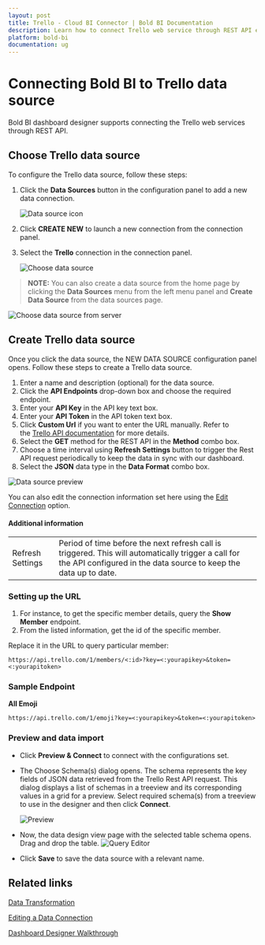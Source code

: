 ```yaml
---
layout: post
title: Trello - Cloud BI Connector | Bold BI Documentation
description: Learn how to connect Trello web service through REST API endpoint with Bold BI Cloud and create data source.
platform: bold-bi
documentation: ug
---
```


# Connecting Bold BI to Trello data source
Bold BI dashboard designer supports connecting the Trello web services through REST API.

## Choose Trello data source

To configure the Trello data source, follow these steps:

1. Click the **Data Sources** button in the configuration panel to add a new data connection.

   ![Data source icon](/static/assets/cloud/working-with-datasource/data-connectors/images/common/DataSourcesIcon.png)

2. Click **CREATE NEW** to launch a new connection from the connection panel.
3. Select the **Trello** connection in the connection panel.

   ![Choose data source](/static/assets/cloud/working-with-datasource/data-connectors/images/Trello/ChooseDS.png)

> **NOTE:** You can also create a data source from the home page by clicking the **Data Sources** menu from the left menu panel and **Create Data Source** from the data sources page.

   ![Choose data source from server](/static/assets/cloud/working-with-datasource/data-connectors/images/Trello/ChooseDS_Server.png)


## Create Trello data source
Once you click the data source, the NEW DATA SOURCE configuration panel opens. Follow these steps to create a Trello data source.
1. Enter a name and description (optional) for the data source.
2. Click the **API Endpoints** drop-down box and choose the required endpoint.
3. Enter your **API Key** in the API key text box.
4. Enter your **API Token** in the API token text box. 
5. Click **Custom Url** if you want to enter the URL manually. Refer to the [Trello API documentation](https://developer.atlassian.com/cloud/trello/guides/rest-api/api-introduction/) for more details. 
6. Select the **GET** method for the REST API in the **Method** combo box.
7. Choose a time interval using **Refresh Settings** button to trigger the Rest API request periodically to keep the data in sync with our dashboard. 
8. Select the **JSON** data type in the **Data Format** combo box.

![Data source preview](/static/assets/cloud/working-with-datasource/data-connectors/images/Trello/DataSourcesView.png)

You can also edit the connection information set here using the [Edit Connection](/cloud-bi/working-with-data-source/editing-a-data-connection/) option.

#### Additional information
<table width="600">
<tr>
<td>
Refresh Settings
</td>
<td>
Period of time before the next refresh call is triggered. This will automatically trigger a call for the API configured in the data source to keep the data up to date.
</td>
</tr>
</table>

### Setting up the URL

1. For instance, to get the specific member details, query the **Show Member** endpoint.
2. From the listed information, get the id of the specific member.

Replace it in the URL to query particular member:

`https://api.trello.com/1/members/<:id>?key=<:yourapikey>&token=<:yourapitoken>`

### Sample Endpoint

**All Emoji**

`https://api.trello.com/1/emoji?key=<:yourapikey>&token=<:yourapitoken>`

### Preview and data import
* Click **Preview & Connect** to connect with the configurations set.
* The Choose Schema(s) dialog opens. The schema represents the key fields of JSON data retrieved from the Trello Rest API request. This dialog displays a list of schemas in a treeview and its corresponding values in a grid for a preview. Select required schema(s) from a treeview to use in the designer and then click **Connect**.

   ![Preview](/static/assets/cloud/working-with-datasource/data-connectors/images/common/Preview.png)

* Now, the data design view page with the selected table schema opens. Drag and drop the table.
   ![Query Editor](/static/assets/cloud/working-with-datasource/data-connectors/images/common/QueryEditor.png)

* Click **Save** to save the data source with a relevant name.

## Related links
[Data Transformation](/cloud-bi/working-with-data-source/transforming-data/joining-table/)

[Editing a Data Connection](/cloud-bi/working-with-data-source/editing-a-data-connection/)   

[Dashboard Designer Walkthrough](/cloud-bi/getting-started/quick-start/)